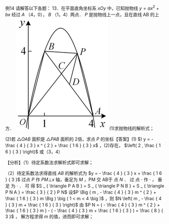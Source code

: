 例14 请解答以下各题： 13．在平面直角坐标系 $x O y$ 中，已知抛物线 $y = a x ^ { 2 } + b x$ 经过 $A$ （4，0）， $B$ （1，4）两点． $P$ 是抛物线上一点，且在直线 AB 的上方．
![](<../../qs_image_DB/专题3-3_二次函数面积定值、比例问题以及米勒角问题（解析版）_/01e457637e1c3860235d8f3510d5e5ed3bca334ddb3d31f4fe23372de8f06366.jpg>)
(1)求抛物线的解析式；

(2)若 $\triangle O A B$ 面积是 $\triangle P A B$ 面积的 2倍，求点 $P$ 的坐标【答案】(1) $) y = - \frac { 4 } { 3 } x ^ { 2 } + \frac { 1 6 } { 3 } x$ ，(2)存在， $\left( 2 , \frac { 1 6 } { 3 } \right)$ 或（3，4）

【分析】（1）待定系数法求解析式即可求解；

（2）待定系数法求得直线 $A B$ 的解析式为 $y = - \frac { 4 } { 3 } x + \frac { 1 6 } { 3 }$ 过点 $P$ 作 $P M \bot x$ 轴，垂足为 $M$ ，PM 交 AB于 点 $N$ ． 过 点 $\cdot$ 作 $\cdot$ ， 垂 足 为 $\cdot$ ． 可 得 $S _ { \triangle P A B } = S _ { \triangle P N B } + S _ { \triangle P N A } = \frac { 3 } { 2 } P N$ 设$P \Big ( m , - \frac { 4 } { 3 } m ^ { 2 } + \frac { 1 6 } { 3 } m \Big ) \big ( 1 < m < 4 \big )$ ，则 $N \left( m , - \frac { 4 } { 3 } m + \frac { 1 6 } { 3 } \right)$ 由 $P N = ( - \frac { 4 } { 3 } m ^ { 2 } + \frac { 1 6 } { 3 } m ) - ( - \frac { 4 } { 3 } m + \frac { 1 6 } { 3 } ) = \frac { 8 } { 3 }$ ， 解方程求得 $m$ 的值，进而即可求解；
